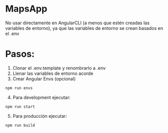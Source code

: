 # MapsApp
No usar directamente en AngularCLI (a menos que estén creadas las variables de entorno), ya que las variables de entorno se crean basados en el .env

# Pasos:
1. Clonar el .env.template y renombrarlo a .env
2. Llenar las variables de entorno acorde
3. Crear Angular Envs (opcional)
```
npm run envs
```

4. Para development ejecutar:
```
npm run start
```

5. Para producción ejecutar:
```
npm run build
```